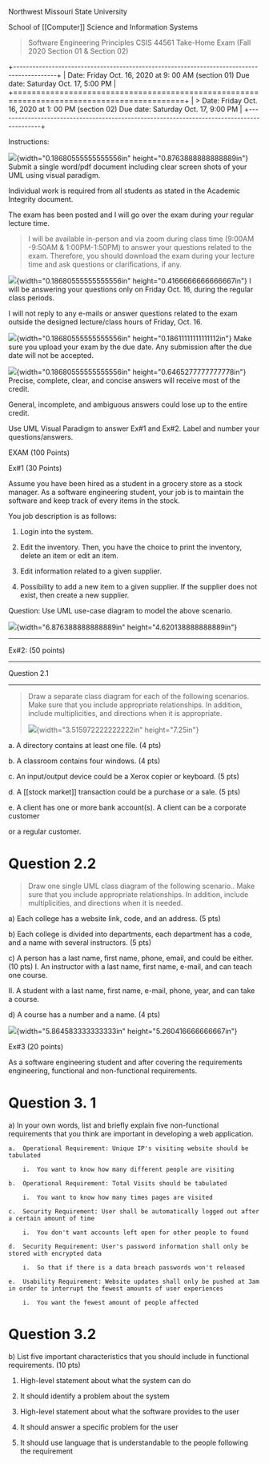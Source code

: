 Northwest Missouri State University

School of [[Computer]] Science and Information Systems

> Software Engineering Principles CSIS 44561 Take-Home Exam (Fall 2020 Section 01 & Section 02)

+-------------------------------------------------------------------------------------------+
| Date: Friday Oct. 16, 2020 at 9: 00 AM (section 01) Due date: Saturday Oct. 17, 5:00 PM   |
+===========================================================================================+
| > Date: Friday Oct. 16, 2020 at 1: 00 PM (section 02) Due date: Saturday Oct. 17, 9:00 PM |
+-------------------------------------------------------------------------------------------+

Instructions:

![](media/image1.png){width="0.18680555555555556in" height="0.8763888888888889in"} Submit a single word/pdf document including clear screen shots of your UML using visual paradigm.

Individual work is required from all students as stated in the Academic Integrity document.

The exam has been posted and I will go over the exam during your regular lecture time.

> I will be available in-person and via zoom during class time (9:00AM -9:50AM & 1:00PM-1:50PM) to answer your questions related to the exam. Therefore, you should download the exam during your lecture time and ask questions or clarifications, if any.

![](media/image1.png){width="0.18680555555555556in" height="0.4166666666666667in"} I will be answering your questions only on Friday Oct. 16, during the regular class periods.

I will not reply to any e-mails or answer questions related to the exam outside the designed lecture/class hours of Friday, Oct. 16.

![](media/image1.png){width="0.18680555555555556in" height="0.18611111111111112in"} Make sure you upload your exam by the due date. Any submission after the due date will not be accepted.

![](media/image1.png){width="0.18680555555555556in" height="0.6465277777777778in"} Precise, complete, clear, and concise answers will receive most of the credit.

General, incomplete, and ambiguous answers could lose up to the entire credit.

Use UML Visual Paradigm to answer Ex#1 and Ex#2. Label and number your questions/answers.

EXAM (100 Points)

Ex#1 (30 Points)

Assume you have been hired as a student in a grocery store as a stock manager. As a software engineering student, your job is to maintain the software and keep track of every items in the stock.

You job description is as follows:

1.  Login into the system.

2.  Edit the inventory. Then, you have the choice to print the inventory, delete an item or edit an item.

3.  Edit information related to a given supplier.

4.  Possibility to add a new item to a given supplier. If the supplier does not exist, then create a new supplier.

Question: Use UML use-case diagram to model the above scenario.

![](media/image2.png){width="6.876388888888889in" height="4.620138888888889in"}

  -----------------------------------------------------------------------
  Ex#2: (50 points)                                      
  ------------------------------------------------------ ----------------
  Question 2.1                                           

  -----------------------------------------------------------------------

> Draw a separate class diagram for each of the following scenarios. Make sure that you include appropriate relationships. In addition, include multiplicities, and directions when it is appropriate.
>
> ![](media/image3.png){width="3.515972222222222in" height="7.25in"}

a.  A directory contains at least one file. (4 pts)

b.  A classroom contains four windows. (4 pts)

c.  An input/output device could be a Xerox copier or keyboard. (5 pts)

d.  A [[stock market]] transaction could be a purchase or a sale. (5 pts)

e.  A client has one or more bank account(s). A client can be a corporate customer

or a regular customer.

#  Question 2.2 

> Draw one single UML class diagram of the following scenario.. Make sure that you include appropriate relationships. In addition, include multiplicities, and directions when it is needed.

a)  Each college has a website link, code, and an address. (5 pts)

b)  Each college is divided into departments, each department has a code, and a name with several instructors. (5 pts)

c)  A person has a last name, first name, phone, email, and could be either. (10 pts) I. An instructor with a last name, first name, e-mail, and can teach one course.

II\. A student with a last name, first name, e-mail, phone, year, and can take a course.

d)  A course has a number and a name. (4 pts)

![](media/image4.png){width="5.864583333333333in" height="5.260416666666667in"}

Ex#3 (20 points)

As a software engineering student and after covering the requirements engineering, functional and non-functional requirements.

# Question 3. 1 

a)  In your own words, list and briefly explain five non-functional requirements that you think are important in developing a web application.

    a.  Operational Requirement: Unique IP's visiting website should be tabulated

        i.  You want to know how many different people are visiting

    b.  Operational Requirement: Total Visits should be tabulated

        i.  You want to know how many times pages are visited

    c.  Security Requirement: User shall be automatically logged out after a certain amount of time

        i.  You don't want accounts left open for other people to found

    d.  Security Requirement: User's password information shall only be stored with encrypted data

        i.  So that if there is a data breach passwords won't released

    e.  Usability Requirement: Website updates shall only be pushed at 3am in order to interrupt the fewest amounts of user experiences

        i.  You want the fewest amount of people affected

# Question 3.2 

b\) List five important characteristics that you should include in functional requirements. (10 pts)

1.  High-level statement about what the system can do

2.  It should identify a problem about the system

3.  High-level statement about what the software provides to the user

4.  It should answer a specific problem for the user

5.  It should use language that is understandable to the people following the requirement
